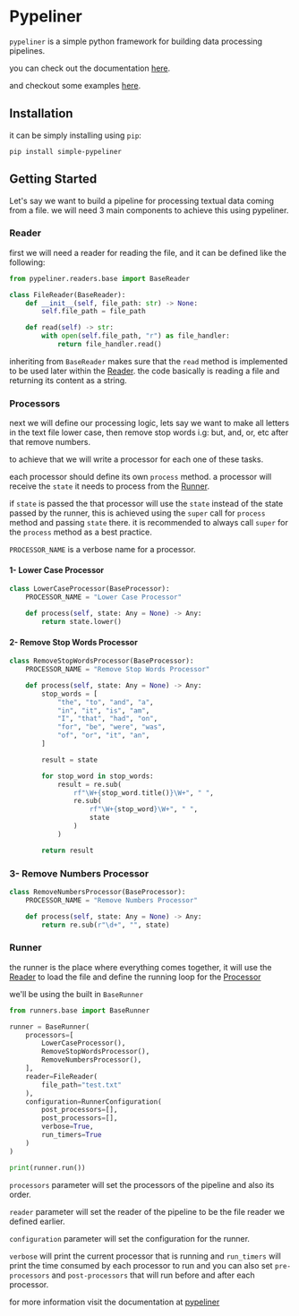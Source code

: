 # Pypeliner

`pypeliner` is a simple python framework for building data processing pipelines.

you can check out the documentation [here](https://simple-pypeliner.readthedocs.io/en/latest/).

and checkout some examples [here](https://github.com/allonios/pypeliner/tree/master/examples).

## Installation
it can be simply installing using `pip`:

```shell
pip install simple-pypeliner
```

## Getting Started

Let's say we want to build a pipeline for processing textual data coming from a file.
we will need 3 main components to achieve this using pypeliner.

### Reader
first we will need a reader for reading the file, and it can be defined like the following:

```python
from pypeliner.readers.base import BaseReader

class FileReader(BaseReader):
    def __init__(self, file_path: str) -> None:
        self.file_path = file_path

    def read(self) -> str:
        with open(self.file_path, "r") as file_handler:
            return file_handler.read()
```

inheriting from `BaseReader` makes sure that the `read` method is implemented to be used later within the [Reader](#reader).
the code basically is reading a file and returning its content as a string.

### Processors
next we will define our processing logic, lets say we want to make all letters in the text file lower case, then remove
stop words i.g: but, and, or, etc after that remove numbers.

to achieve that we will write a processor for each one of these tasks.

each processor should define its own `process` method. a processor will receive the `state` it needs to process from the [Runner](#runner).

if `state` is passed the that processor will use the `state` instead of the state passed by the runner,
this is achieved using the `super` call for `process` method and passing `state` there.
it is recommended to always call `super` for the `process` method as a best practice.

`PROCESSOR_NAME` is a verbose name for a processor.

#### 1- Lower Case Processor
```python
class LowerCaseProcessor(BaseProcessor):
    PROCESSOR_NAME = "Lower Case Processor"

    def process(self, state: Any = None) -> Any:
        return state.lower()
```

#### 2- Remove Stop Words Processor
```python
class RemoveStopWordsProcessor(BaseProcessor):
    PROCESSOR_NAME = "Remove Stop Words Processor"

    def process(self, state: Any = None) -> Any:
        stop_words = [
            "the", "to", "and", "a",
            "in", "it", "is", "am",
            "I", "that", "had", "on",
            "for", "be", "were", "was",
            "of", "or", "it", "an",
        ]

        result = state

        for stop_word in stop_words:
            result = re.sub(
                rf"\W+{stop_word.title()}\W+", " ",
                re.sub(
                    rf"\W+{stop_word}\W+", " ",
                    state
                )
            )

        return result
```

### 3- Remove Numbers Processor

```python
class RemoveNumbersProcessor(BaseProcessor):
    PROCESSOR_NAME = "Remove Numbers Processor"

    def process(self, state: Any = None) -> Any:
        return re.sub(r"\d+", "", state)
```

### Runner

the runner is the place where everything comes together, it will use the [Reader](#reader) to load the file
and define the running loop for the [Processor](#processors)

we'll be using the built in `BaseRunner`

```python
from runners.base import BaseRunner

runner = BaseRunner(
    processors=[
        LowerCaseProcessor(),
        RemoveStopWordsProcessor(),
        RemoveNumbersProcessor(),
    ],
    reader=FileReader(
        file_path="test.txt"
    ),
    configuration=RunnerConfiguration(
        post_processors=[],
        post_processors=[],
        verbose=True,
        run_timers=True
    )
)

print(runner.run())
```


`processors` parameter will set the processors of the pipeline and also its order.

`reader` parameter will set the reader of the pipeline to be the file reader we defined earlier.

`configuration` parameter will set the configuration for the runner.

`verbose` will print the current processor that is running and `run_timers` will print the time consumed by each processor to run and you can also set `pre-processors` and `post-processors` that will run before and after each processor.

for more information visit the documentation at [pypeliner](https://pypeliner.readthedocs.io/en/latest/)
